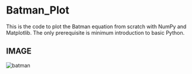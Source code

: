 # Batman_Plot
This is the code to plot the Batman equation from scratch with NumPy and Matplotlib. The only prerequisite is minimum introduction to basic Python.

## IMAGE
![batman](https://user-images.githubusercontent.com/47745860/87237208-0ecc9c80-c411-11ea-9c29-04af15b70e21.png)
